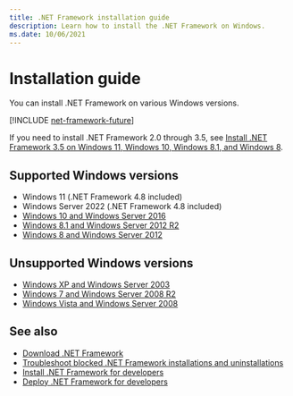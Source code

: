 ```yaml
---
title: .NET Framework installation guide
description: Learn how to install the .NET Framework on Windows.
ms.date: 10/06/2021
---
```

# Installation guide

You can install .NET Framework on various Windows versions.

[!INCLUDE [net-framework-future](../../../includes/net-framework-future.md)]

If you need to install .NET Framework 2.0 through 3.5, see [Install .NET Framework 3.5 on Windows 11, Windows 10, Windows 8.1, and Windows 8](dotnet-35-windows.md).

## Supported Windows versions

- Windows 11 (.NET Framework 4.8 included)
- Windows Server 2022 (.NET Framework 4.8 included)
- [Windows 10 and Windows Server 2016](on-windows-10.md)
- [Windows 8.1 and Windows Server 2012 R2](on-windows-8-1.md)
- [Windows 8 and Windows Server 2012](on-windows-8.md)

## Unsupported Windows versions

- [Windows XP and Windows Server 2003](/previous-versions/dotnet/framework/install/on-windows-xp)
- [Windows 7 and Windows Server 2008 R2](/previous-versions/dotnet/framework/install/on-windows-7)
- [Windows Vista and Windows Server 2008](/previous-versions/dotnet/framework/install/on-windows-vista)

## See also

- [Download .NET Framework](https://dotnet.microsoft.com/download)
- [Troubleshoot blocked .NET Framework installations and uninstallations](troubleshoot-blocked-installations-and-uninstallations.md)
- [Install .NET Framework for developers](guide-for-developers.md)
- [Deploy .NET Framework for developers](../deployment/deployment-guide-for-developers.md)
